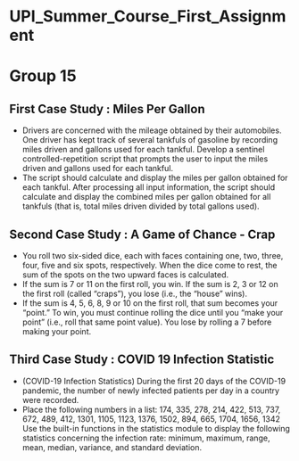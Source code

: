 # UPI_Summer_Course_First_Assignment
# Group 15
## First Case Study : Miles Per Gallon
- Drivers are concerned with the mileage obtained by their automobiles. One driver has kept track of several tankfuls of gasoline by recording miles driven and gallons used for each tankful. Develop a sentinel controlled-repetition script that prompts the user to input the miles driven and gallons used for each tankful.
- The script should calculate and display the miles per gallon obtained for each tankful. After processing all input information, the script should calculate and display the combined miles per gallon obtained for all tankfuls (that is, total miles driven divided by total gallons used).

## Second Case Study : A Game of Chance - Crap
- You roll two six-sided dice, each with faces containing one, two, three, four, five and six spots, respectively. When the dice come to rest, the sum of the spots on the two upward faces is calculated.
- If the sum is 7 or 11 on the first roll, you win. If the sum is 2, 3 or 12 on the first roll (called “craps”), you lose (i.e., the “house” wins).
- If the sum is 4, 5, 6, 8, 9 or 10 on the first roll, that sum becomes your “point.” To win, you must continue rolling the dice until you “make your point” (i.e., roll that same point value). You lose by rolling a 7 before making your point.

## Third Case Study : COVID 19 Infection Statistic
- (COVID-19 Infection Statistics) During the first 20 days of the COVID-19 pandemic, the number of newly infected patients per day in a country were recorded.
- Place the following numbers in a list: 174, 335, 278, 214, 422, 513, 737, 672, 489, 412, 1301, 1105, 1123, 1376, 1502, 894, 665, 1704, 1656, 1342 Use the built-in functions in the statistics module to display the following statistics concerning the infection rate: minimum, maximum, range, mean, median, variance, and standard deviation.
